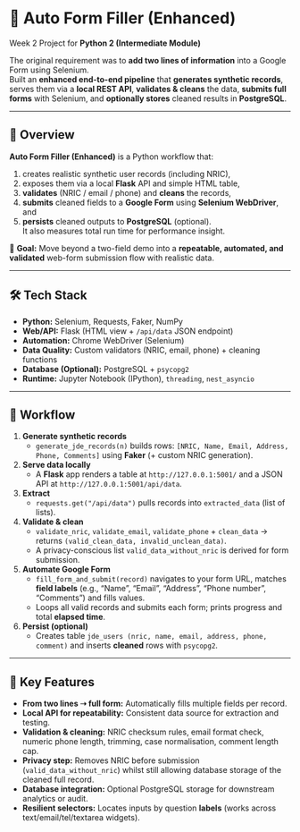 # 📝 Auto Form Filler (Enhanced)

Week 2 Project for **Python 2 (Intermediate Module)**  

The original requirement was to **add two lines of information** into a Google Form using Selenium.  
Built an **enhanced end-to-end pipeline** that **generates synthetic records**, serves them via a **local REST API**, **validates & cleans** the data, **submits full forms** with Selenium, and **optionally stores** cleaned results in **PostgreSQL**.

---

## 📌 Overview
**Auto Form Filler (Enhanced)** is a Python workflow that:
1) creates realistic synthetic user records (including NRIC),  
2) exposes them via a local **Flask** API and simple HTML table,  
3) **validates** (NRIC / email / phone) and **cleans** the records,  
4) **submits** cleaned fields to a **Google Form** using **Selenium WebDriver**, and  
5) **persists** cleaned outputs to **PostgreSQL** (optional).  
It also measures total run time for performance insight.

🎯 **Goal:** Move beyond a two-field demo into a **repeatable, automated, and validated** web-form submission flow with realistic data.

---

## 🛠 Tech Stack
- **Python:** Selenium, Requests, Faker, NumPy  
- **Web/API:** Flask (HTML view + `/api/data` JSON endpoint)  
- **Automation:** Chrome WebDriver (Selenium)  
- **Data Quality:** Custom validators (NRIC, email, phone) + cleaning functions  
- **Database (Optional):** PostgreSQL + `psycopg2`  
- **Runtime:** Jupyter Notebook (IPython), `threading`, `nest_asyncio`

---

## 🔄 Workflow
1. **Generate synthetic records**  
   - `generate_jde_records(n)` builds rows: `[NRIC, Name, Email, Address, Phone, Comments]` using **Faker** (+ custom NRIC generation).
2. **Serve data locally**  
   - A **Flask** app renders a table at `http://127.0.0.1:5001/` and a JSON API at `http://127.0.0.1:5001/api/data`.
3. **Extract**  
   - `requests.get("/api/data")` pulls records into `extracted_data` (list of lists).
4. **Validate & clean**  
   - `validate_nric`, `validate_email`, `validate_phone` + `clean_data` → returns `(valid_clean_data, invalid_unclean_data)`.  
   - A privacy-conscious list `valid_data_without_nric` is derived for form submission.
5. **Automate Google Form**  
   - `fill_form_and_submit(record)` navigates to your form URL, matches **field labels** (e.g., “Name”, “Email”, “Address”, “Phone number”, “Comments”) and fills values.  
   - Loops all valid records and submits each form; prints progress and total **elapsed time**.
6. **Persist (optional)**  
   - Creates table `jde_users (nric, name, email, address, phone, comment)` and inserts **cleaned** rows with `psycopg2`.

---

## 🌟 Key Features
- **From two lines ➝ full form:** Automatically fills multiple fields per record.  
- **Local API for repeatability:** Consistent data source for extraction and testing.  
- **Validation & cleaning:** NRIC checksum rules, email format check, numeric phone length, trimming, case normalisation, comment length cap.  
- **Privacy step:** Removes NRIC before submission (`valid_data_without_nric`) whilst still allowing database storage of the cleaned full record.  
- **Database integration:** Optional PostgreSQL storage for downstream analytics or audit.  
- **Resilient selectors:** Locates inputs by question **labels** (works across text/email/tel/textarea widgets).
